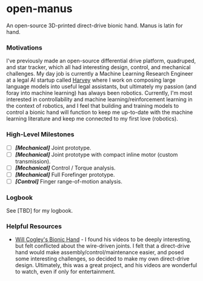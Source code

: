 # open-manus
An open-source 3D-printed direct-drive bionic hand. Manus is latin for hand.
### Motivations
I've previously made an open-source differential drive platform, quadruped, and star tracker, which all had interesting design, control, and mechanical challenges. My day job is currently a Machine Learning Research Engineer at a legal AI startup called [Harvey](https://www.harvey.ai) where I work on composing large language models into useful legal assistants, but ultimately my passion (and foray into machine learning) has always been robotics. Currently, I'm most interested in controllability and machine learning/reinforcement learning in the context of robotics, and I feel that building and training models to control a bionic hand will function to keep me up-to-date with the machine learning literature and keep me connected to my first love (robotics).
### High-Level Milestones
 - [ ] _**[Mechanical]**_ Joint prototype.
 - [ ] _**[Mechanical]**_ Joint prototype with compact inline motor (custom transmission).
 - [ ] _**[Mechanical]**_ Control / Torque analysis.
 - [ ] _**[Mechanical]**_ Full Forefinger prototype.
 - [ ] _**[Control]**_ Finger range-of-motion analysis.

### Logbook
See [TBD] for my logbook.

### Helpful Resources
 - [Will Cogley's Bionic Hand](https://www.youtube.com/watch?v=Iej2jkwU-ts) - I found his videos to be deeply interesting, but felt conflicted about the wire-driven joints. I felt that a direct-drive hand would make assembly/control/maintenance easier, and posed some interesting challenges, so decided to make my own direct-drive design. Ultimately, this was a great project, and his videos are wonderful to watch, even if only for entertainment.
